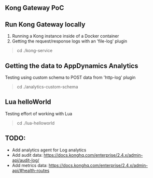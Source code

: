 ## Kong Gateway PoC


## Run Kong Gateway locally
1) Running a Kong instance inside of a Docker container
2) Getting the request/response logs with an 'file-log' plugin
> cd ./kong-service

## Getting the data to AppDynamics Analytics
Testing using custom schema to POST data from 'http-log' plugin
> cd ./analytics-custom-schema

## Lua helloWorld
Testing effort of working with Lua
> cd ./lua-helloworld

## TODO:
- Add analytics agent for Log analytics
- Add audit data: https://docs.konghq.com/enterprise/2.4.x/admin-api/audit-log/
- Add metrics data: https://docs.konghq.com/enterprise/2.4.x/admin-api/#health-routes